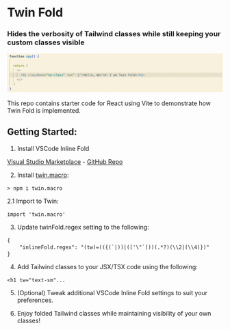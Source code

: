 # Twin Fold

### Hides the verbosity of Tailwind classes while still keeping your custom classes visible

![twin fold gif](https://raw.githubusercontent.com/colemilne54/twin-fold/1aa5c57e6bbd8b1434c200f7769c98f6c9c2c185/src/assets/twin-fold.gif)

This repo contains starter code for React using Vite to demonstrate how Twin Fold is implemented.

## Getting Started:

1. Install VSCode Inline Fold

[Visual Studio Marketplace](https://marketplace.visualstudio.com/items?itemName=moalamri.inline-fold) - [GitHub Repo](https://github.com/moalamri/vscode-inline-fold)

2. Install [twin.macro](https://github.com/ben-rogerson/twin.macro):

```
> npm i twin.macro
```

2.1 Import to Twin:
```
import 'twin.macro'
```

3. Update twinFold.regex setting to the following:

```
{
    "inlineFold.regex": "(tw)=(({(`|))|(['\"`]))(.*?)(\\2|(\\4)})"
}
```

4. Add Tailwind classes to your JSX/TSX code using the following:

```
<h1 tw="text-sm"...
```

5. (Optional) Tweak additional VSCode Inline Fold settings to suit your preferences.

6. Enjoy folded Tailwind classes while maintaining visibility of your own classes!
